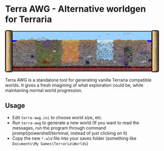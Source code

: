 # Terra AWG - Alternative worldgen for Terraria

![Map Banner](img/map.png)

Terra AWG is a standalone tool for generating vanilla Terraria compatible
worlds. It gives a fresh imagining of what exploration could be, while
maintaining normal world progression.

## Usage

- Edit `terra-awg.ini` to choose world size, etc.
- Run `terra-awg` to generate a new world (If you want to read the messages,
  run the program through command prompt/powershell/terminal, instead of just
  clicking on it)
- Copy the new `*.wld` file into your saves folder (something like
  `Documents\My Games\Terraria\Worlds`)
